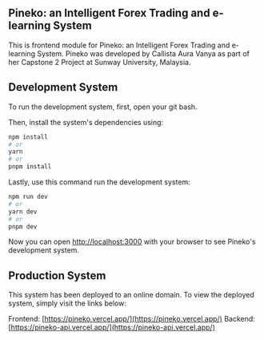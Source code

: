 ## Pineko: an Intelligent Forex Trading and e-learning System

This is frontend module for Pineko: an Intelligent Forex Trading and e-learning System.
Pineko was developed by Callista Aura Vanya as part of her Capstone 2 Project at Sunway University, Malaysia.

## Development System

To run the development system, first, open your git bash.

Then, install the system's dependencies using:

```bash
npm install
# or
yarn
# or
pnpm install
```

Lastly, use this command run the development system:

```bash
npm run dev
# or
yarn dev
# or
pnpm dev
```

Now you can open [http://localhost:3000](http://localhost:3000) with your browser to see Pineko's development system.

## Production System

This system has been deployed to an online domain. To view the deployed system, simply visit the links below:

Frontend: [https://pineko.vercel.app/](https://pineko.vercel.app/)
Backend: [https://pineko-api.vercel.app/](https://pineko-api.vercel.app/)

